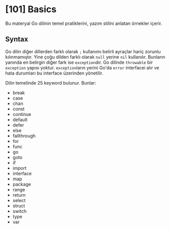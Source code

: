 # [101] Basics

Bu materyal Go dilinin temel pratiklerini, yazım stilini anlatan örnekler içerir.

## Syntax

Go dilin diğer dillerden farklı olarak `;` kullanımı belirli ayraçlar hariç zorunlu kılınmamıştır. 
Yine çoğu dilden farklı olarak `null` yerine `nil` kullanılır. 
Bunların yanında en belirgin diğer fark ise `exception`dır. 
Go dilinde `throwable` bir `exception` yapısı yoktur.
`exception`ların yerini Go'da `error` interfacei alır ve hata durumları bu interface üzerinden yönetilir.

Dilin temelinde 25 keyword bulunur. Bunlar:
* break     
* case      
* chan      
* const     
* continue  
* default      
* defer        
* else         
* fallthrough  
* for          
* func    
* go      
* goto    
* if      
* import  
* interface  
* map        
* package    
* range      
* return   
* select
* struct
* switch
* type
* var